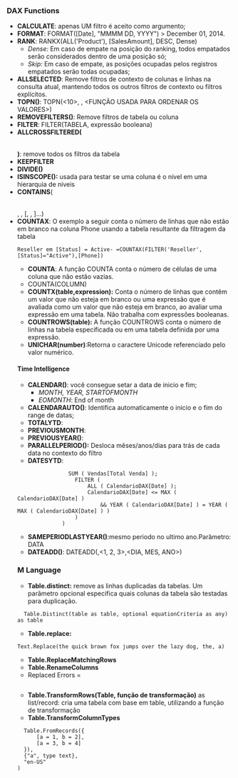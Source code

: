 ### DAX Functions
  - __CALCULATE__: apenas UM filtro é aceito como argumento;
  - __FORMAT__: FORMAT([Date], "MMMM DD, YYYY") >  December 01, 2014.
  - __RANK__: RANKX(ALL('Product'), [SalesAmount], DESC, Dense)
    - _Dense:_ Em caso de empate na posição do ranking, todos empatados serão considerados dentro de uma posição só;
    - _Skip:_ Em caso de empate, as posições ocupadas pelos registros empatados serão todas ocupadas;
  - __ALLSELECTED__: Remove filtros de contexto de colunas e linhas na consulta atual, mantendo todos os outros filtros de contexto ou filtros explícitos. 
  - __TOPN()__: TOPN(<10>, <table>, <FUNÇÃO USADA PARA ORDENAR OS VALORES>)
  - __REMOVEFILTERS()__: Remove filtros de tabela ou coluna
  - __FILTER__: FILTER(TABELA, expressão booleana)
  - __ALLCROSSFILTERED(<table>)__: remove todos os filtros da tabela
  - __KEEPFILTER__
  - __DIVIDE()__
  - __ISINSCOPE():__ usada para testar se uma coluna é o nível em uma hierarquia de niveis
  - __CONTAINS__(<table>, <columnName>, <value>[, <columnName>, <value>]…)
  - __COUNTAX__: O exemplo a seguir conta o número de linhas que não estão em branco na coluna Phone usando a tabela resultante da filtragem da tabela 
  ```
  Reseller em [Status] = Active- =COUNTAX(FILTER('Reseller',[Status]="Active"),[Phone])
  ```
  - __COUNTA__: A função COUNTA conta o número de células de uma coluna que não estão vazias.
  - COUNTA(COLUMN)
  - __COUNTX(table,expression):__ Conta o número de linhas que contêm um valor que não esteja em branco ou uma expressão que é avaliada como um valor que não esteja em branco, ao avaliar uma expressão em uma tabela. Não trabalha com expressões booleanas. 
  - __COUNTROWS(table):__ A função COUNTROWS conta o número de linhas na tabela especificada ou em uma tabela definida por uma expressão.
  - __UNICHAR(number)__:Retorna o caractere Unicode referenciado pelo valor numérico.   
 #### Time Intelligence
  - __CALENDAR()__: você consegue setar a data de inicio e fim;
    - _MONTH, YEAR, STARTOFMONTH_
    - _EOMONTH_: End of month
  - __CALENDARAUTO()__: Identifica automaticamente o inicio e o fim do range de datas;
  - __TOTALYTD__:
  - __PREVIOUSMONTH__:
  - __PREVIOUSYEAR()__: 
  - __PARALLELPERIOD():__ Desloca mêses/anos/dias para trás de cada data no contexto do filtro
  - __DATESYTD__:
  ```CALCULATE ( 
                  SUM ( Vendas[Total Venda] );
                    FILTER (
                        ALL ( CalendarioDAX[Date] );
                        CalendarioDAX[Date] <= MAX ( CalendarioDAX[Date] )
                            && YEAR ( CalendarioDAX[Date] ) = YEAR ( MAX ( CalendarioDAX[Date] ) )
                    )
                )
 ```
 - __SAMEPERIODLASTYEAR()__:mesmo periodo no ultimo ano.Parâmetro: DATA
 - __DATEADD()__: DATEADD(<dates>,<1, 2, 3>,<DIA, MES, ANO>)  
 ### M Language
  - __Table.distinct:__ remove as linhas duplicadas da tabelas. Um parâmetro opcional especifica quais colunas da tabela são testadas para duplicação. 
  ```
    Table.Distinct(table as table, optional equationCriteria as any) as table
  ```
  - __Table.replace:__
   ```
  Text.Replace(the quick brown fox jumps over the lazy dog, the, a)
   ```
  - __Table.ReplaceMatchingRows__
  - __Table.RenameColumns__
  - Replaced Errors = 
  ```Table.ReplaceErrorValues(#"Changed Type", {{"Customer Key", 0}}) in #"Replaced Errors"
  ```
  - __Table.TransformRows(Table, função de transformação)__ as list/record: cria uma tabela com base em table, utilizando a função de transformação
  - __Table.TransformColumnTypes__
  ```Table.TransformColumnTypes(
    Table.FromRecords({
        [a = 1, b = 2],
        [a = 3, b = 4]
    }),
    {"a", type text},
    "en-US"
)
 ```
